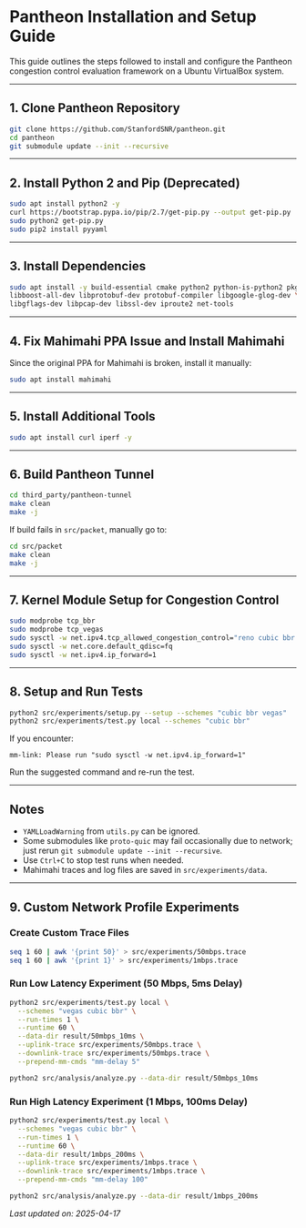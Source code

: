 # Pantheon Installation and Setup Guide

This guide outlines the steps followed to install and configure the Pantheon congestion control evaluation framework on a Ubuntu VirtualBox system.

---

## 1. Clone Pantheon Repository

```bash
git clone https://github.com/StanfordSNR/pantheon.git
cd pantheon
git submodule update --init --recursive
```

---

## 2. Install Python 2 and Pip (Deprecated)

```bash
sudo apt install python2 -y
curl https://bootstrap.pypa.io/pip/2.7/get-pip.py --output get-pip.py
sudo python2 get-pip.py
sudo pip2 install pyyaml
```

---

## 3. Install Dependencies

```bash
sudo apt install -y build-essential cmake python2 python-is-python2 pkg-config \
libboost-all-dev libprotobuf-dev protobuf-compiler libgoogle-glog-dev \
libgflags-dev libpcap-dev libssl-dev iproute2 net-tools
```

---

## 4. Fix Mahimahi PPA Issue and Install Mahimahi

Since the original PPA for Mahimahi is broken, install it manually:

```bash
sudo apt install mahimahi
```

---

## 5. Install Additional Tools

```bash
sudo apt install curl iperf -y
```

---

## 6. Build Pantheon Tunnel

```bash
cd third_party/pantheon-tunnel
make clean
make -j
```

If build fails in `src/packet`, manually go to:
```bash
cd src/packet
make clean
make -j
```

---

## 7. Kernel Module Setup for Congestion Control

```bash
sudo modprobe tcp_bbr
sudo modprobe tcp_vegas
sudo sysctl -w net.ipv4.tcp_allowed_congestion_control="reno cubic bbr vegas"
sudo sysctl -w net.core.default_qdisc=fq
sudo sysctl -w net.ipv4.ip_forward=1
```

---

## 8. Setup and Run Tests

```bash
python2 src/experiments/setup.py --setup --schemes "cubic bbr vegas"
python2 src/experiments/test.py local --schemes "cubic bbr"
```

If you encounter:
```
mm-link: Please run "sudo sysctl -w net.ipv4.ip_forward=1"
```
Run the suggested command and re-run the test.

---

## Notes

- `YAMLLoadWarning` from `utils.py` can be ignored.
- Some submodules like `proto-quic` may fail occasionally due to network; just rerun `git submodule update --init --recursive`.
- Use `Ctrl+C` to stop test runs when needed.
- Mahimahi traces and log files are saved in `src/experiments/data`.

---

## 9. Custom Network Profile Experiments

### Create Custom Trace Files

```bash
seq 1 60 | awk '{print 50}' > src/experiments/50mbps.trace
seq 1 60 | awk '{print 1}' > src/experiments/1mbps.trace
```

### Run Low Latency Experiment (50 Mbps, 5ms Delay)

```bash
python2 src/experiments/test.py local \
  --schemes "vegas cubic bbr" \
  --run-times 1 \
  --runtime 60 \
  --data-dir result/50mbps_10ms \
  --uplink-trace src/experiments/50mbps.trace \
  --downlink-trace src/experiments/50mbps.trace \
  --prepend-mm-cmds "mm-delay 5"

python2 src/analysis/analyze.py --data-dir result/50mbps_10ms
```

### Run High Latency Experiment (1 Mbps, 100ms Delay)

```bash
python2 src/experiments/test.py local \
  --schemes "vegas cubic bbr" \
  --run-times 1 \
  --runtime 60 \
  --data-dir result/1mbps_200ms \
  --uplink-trace src/experiments/1mbps.trace \
  --downlink-trace src/experiments/1mbps.trace \
  --prepend-mm-cmds "mm-delay 100"

python2 src/analysis/analyze.py --data-dir result/1mbps_200ms
```


*Last updated on: 2025-04-17*

